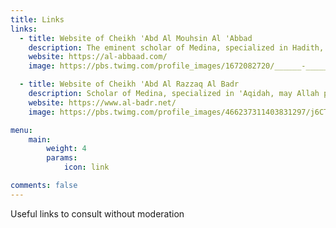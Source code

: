 ```yaml
---
title: Links
links:
  - title: Website of Cheikh 'Abd Al Mouhsin Al 'Abbad
    description: The eminent scholar of Medina, specialized in Hadith, may Allah preserve him.
    website: https://al-abbaad.com/
    image: https://pbs.twimg.com/profile_images/1672082720/______-_______400x400.jpg

  - title: Website of Cheikh 'Abd Al Razzaq Al Badr
    description: Scholar of Medina, specialized in 'Aqidah, may Allah preserve him.
    website: https://www.al-badr.net/
    image: https://pbs.twimg.com/profile_images/466237311403831297/j6CTz-ar_400x400.png

menu:
    main: 
        weight: 4
        params:
            icon: link

comments: false
---
```


Useful links to consult without moderation
